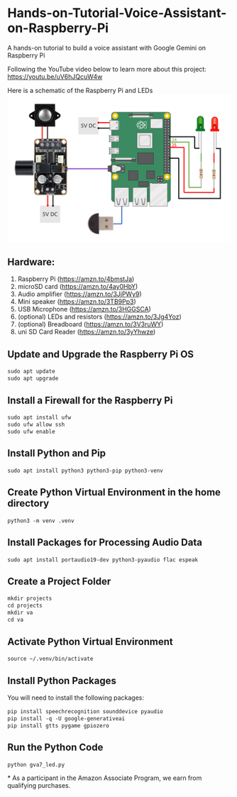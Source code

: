 # Hands-on-Tutorial-Voice-Assistant-on-Raspberry-Pi
A hands-on tutorial to build a voice assistant with Google Gemini on Raspberry Pi

Following the YouTube video below to learn more about this project:    
https://youtu.be/uV6hJQcuW4w


Here is a schematic of the Raspberry Pi and LEDs    
<img src="https://github.com/techmakerai/Hands-on-Tutorial-Voice-Assistant-on-Raspberry-Pi/blob/main/schematic.png" width="720"/>
 
## Hardware:
1. Raspberry Pi (https://amzn.to/4bmstJa)
2. microSD card (https://amzn.to/4ay0HbY)
3. Audio amplifier (https://amzn.to/3JjPWy9)
4. Mini speaker (https://amzn.to/3TB9Pp3)     
5. USB Microphone (https://amzn.to/3HGGSCA) 
6. (optional) LEDs and resistors (https://amzn.to/3Jg4Yoz)
7. (optional) Breadboard (https://amzn.to/3V3ruWY)
8. uni SD Card Reader (https://amzn.to/3yYhwze) 

## Update and Upgrade the Raspberry Pi OS 

```console
sudo apt update
sudo apt upgrade
```


## Install a Firewall for the Raspberry Pi   

```console
sudo apt install ufw
sudo ufw allow ssh
sudo ufw enable
```

## Install Python and Pip
```console 
sudo apt install python3 python3-pip python3-venv
```

## Create Python Virtual Environment in the home directory 
```console 
python3 -m venv .venv
```

## Install Packages for Processing Audio Data
```console  
sudo apt install portaudio19-dev python3-pyaudio flac espeak 
```
## Create a Project Folder 
```console  
mkdir projects
cd projects
mkdir va
cd va 
```

## Activate Python Virtual Environment 
```console 
source ~/.venv/bin/activate
```  

## Install Python Packages 
You will need to install the following packages: 

```console
pip install speechrecognition sounddevice pyaudio
pip install -q -U google-generativeai
pip install gtts pygame gpiozero
```

## Run the Python Code
```console 
python gva7_led.py
``` 



\* As a participant in the Amazon Associate Program, we earn from qualifying purchases.  
